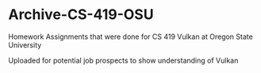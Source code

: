 # Archive-CS-419-OSU
Homework Assignments that were done for CS 419 Vulkan at Oregon State University

Uploaded for potential job prospects to show understanding of Vulkan
